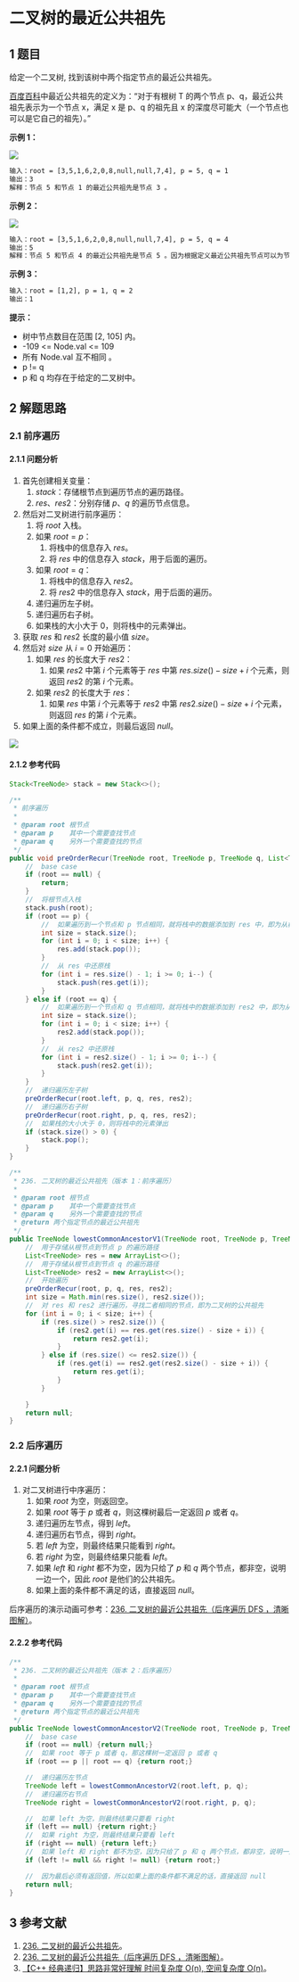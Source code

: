 # 二叉树的最近公共祖先

## 1 题目

给定一个二叉树, 找到该树中两个指定节点的最近公共祖先。

[百度百科](https://baike.baidu.com/item/%E6%9C%80%E8%BF%91%E5%85%AC%E5%85%B1%E7%A5%96%E5%85%88/8918834?fr=aladdin)中最近公共祖先的定义为：“对于有根树 T 的两个节点 p、q，最近公共祖先表示为一个节点 x，满足 x 是 p、q 的祖先且 x 的深度尽可能大（一个节点也可以是它自己的祖先）。”

**示例 1：**

![](../../../media/202106/2021-06-22_212417.png)

```txt
输入：root = [3,5,1,6,2,0,8,null,null,7,4], p = 5, q = 1
输出：3
解释：节点 5 和节点 1 的最近公共祖先是节点 3 。
```

**示例 2：**

![](../../../media/202106/2021-06-22_212427.png)

```txt
输入：root = [3,5,1,6,2,0,8,null,null,7,4], p = 5, q = 4
输出：5
解释：节点 5 和节点 4 的最近公共祖先是节点 5 。因为根据定义最近公共祖先节点可以为节点本身。
```

**示例 3：**

```txt
输入：root = [1,2], p = 1, q = 2
输出：1
```

**提示：**

* 树中节点数目在范围 [2, 105] 内。
* -109 <= Node.val <= 109
* 所有 Node.val 互不相同 。
* p != q
* p 和 q 均存在于给定的二叉树中。

## 2 解题思路

### 2.1 前序遍历

#### 2.1.1 问题分析

1. 首先创建相关变量：
   1. $stack$：存储根节点到遍历节点的遍历路径。
   2. $res$、$res2$：分别存储 $p$、$q$ 的遍历节点信息。
2. 然后对二叉树进行前序遍历：
   1. 将 $root$ 入栈。
   2. 如果 $root=p$：
      1. 将栈中的信息存入 $res$。
      2. 将 $res$ 中的信息存入 $stack$，用于后面的遍历。
   3. 如果 $root=q$：
      1. 将栈中的信息存入 $res2$。
      2. 将 $res2$ 中的信息存入 $stack$，用于后面的遍历。
   4. 递归遍历左子树。
   5. 递归遍历右子树。
   6. 如果栈的大小大于 0，则将栈中的元素弹出。
3. 获取 $res$ 和 $res2$ 长度的最小值 $size$。
4. 然后对 $size$ 从 $i=0$ 开始遍历：
   1. 如果 $res$ 的长度大于 $res2$：
      1. 如果 $res2$ 中第 $i$ 个元素等于 $res$ 中第 $res.size()-size+i$ 个元素，则返回 $res2$ 的第 $i$ 个元素。
   2. 如果 $res2$ 的长度大于 $res$：
      1. 如果 $res$ 中第 $i$ 个元素等于 $res2$ 中第 $res2.size()-size+i$ 个元素，则返回 $res$ 的第 $i$ 个元素。
5. 如果上面的条件都不成立，则最后返回 $null$。

![](../../../media/202106/236-二叉树的最近公共祖先（解法一：前序遍历）_1624369019.gif)

#### 2.1.2 参考代码

```java
Stack<TreeNode> stack = new Stack<>();

/**
 * 前序遍历
 *
 * @param root 根节点
 * @param p    其中一个需要查找节点
 * @param q    另外一个需要查找的节点
 */
public void preOrderRecur(TreeNode root, TreeNode p, TreeNode q, List<TreeNode> res, List<TreeNode> res2) {
    //  base case
    if (root == null) {
        return;
    }
    //  将根节点入栈
    stack.push(root);
    if (root == p) {
        //  如果遍历到一个节点和 p 节点相同，就将栈中的数据添加到 res 中，即为从根节点到节点 p 的遍历路径
        int size = stack.size();
        for (int i = 0; i < size; i++) {
            res.add(stack.pop());
        }
        //  从 res 中还原栈
        for (int i = res.size() - 1; i >= 0; i--) {
            stack.push(res.get(i));
        }
    } else if (root == q) {
        //  如果遍历到一个节点和 q 节点相同，就将栈中的数据添加到 res2 中，即为从根节点到节点 q 的遍历路径
        int size = stack.size();
        for (int i = 0; i < size; i++) {
            res2.add(stack.pop());
        }
        //  从 res2 中还原栈
        for (int i = res2.size() - 1; i >= 0; i--) {
            stack.push(res2.get(i));
        }
    }
    //  递归遍历左子树
    preOrderRecur(root.left, p, q, res, res2);
    //  递归遍历右子树
    preOrderRecur(root.right, p, q, res, res2);
    //  如果栈的大小大于 0，则将栈中的元素弹出
    if (stack.size() > 0) {
        stack.pop();
    }
}

/**
 * 236. 二叉树的最近公共祖先（版本 1：前序遍历）
 *
 * @param root 根节点
 * @param p    其中一个需要查找节点
 * @param q    另外一个需要查找的节点
 * @return 两个指定节点的最近公共祖先
 */
public TreeNode lowestCommonAncestorV1(TreeNode root, TreeNode p, TreeNode q) {
    //  用于存储从根节点到节点 p 的遍历路径
    List<TreeNode> res = new ArrayList<>();
    //  用于存储从根节点到节点 q 的遍历路径
    List<TreeNode> res2 = new ArrayList<>();
    //  开始遍历
    preOrderRecur(root, p, q, res, res2);
    int size = Math.min(res.size(), res2.size());
    //  对 res 和 res2 进行遍历，寻找二者相同的节点，即为二叉树的公共祖先
    for (int i = 0; i < size; i++) {
        if (res.size() > res2.size()) {
            if (res2.get(i) == res.get(res.size() - size + i)) {
                return res2.get(i);
            }
        } else if (res.size() <= res2.size()) {
            if (res.get(i) == res2.get(res2.size() - size + i)) {
                return res.get(i);
            }
        }

    }
    return null;
}
```

### 2.2 后序遍历

#### 2.2.1 问题分析

1. 对二叉树进行中序遍历：
   1. 如果 $root$ 为空，则返回空。
   2. 如果 $root$ 等于 $p$ 或者 $q$，则这棵树最后一定返回 $p$ 或者 $q$。
   3. 递归遍历左节点，得到 $left$。
   4. 递归遍历右节点，得到 $right$。
   5. 若 $left$ 为空，则最终结果只能看到 $right$。
   6. 若 $right$ 为空，则最终结果只能看 $left$。
   7. 如果 $left$ 和 $right$ 都不为空，因为只给了 $p$ 和 $q$ 两个节点，都非空，说明一边一个，因此 $root$ 是他们的公共祖先。
   8. 如果上面的条件都不满足的话，直接返回 $null$。

后序遍历的演示动画可参考：[236. 二叉树的最近公共祖先（后序遍历 DFS ，清晰图解）](https://leetcode-cn.com/problems/lowest-common-ancestor-of-a-binary-tree/solution/236-er-cha-shu-de-zui-jin-gong-gong-zu-xian-hou-xu)。

#### 2.2.2 参考代码

```java
/**
 * 236. 二叉树的最近公共祖先（版本 2：后序遍历）
 *
 * @param root 根节点
 * @param p    其中一个需要查找节点
 * @param q    另外一个需要查找的节点
 * @return 两个指定节点的最近公共祖先
 */
public TreeNode lowestCommonAncestorV2(TreeNode root, TreeNode p, TreeNode q) {
    //  base case
    if (root == null) {return null;}
    //  如果 root 等于 p 或者 q，那这棵树一定返回 p 或者 q
    if (root == p || root == q) {return root;}

    //  递归遍历左节点
    TreeNode left = lowestCommonAncestorV2(root.left, p, q);
    //  递归遍历右节点
    TreeNode right = lowestCommonAncestorV2(root.right, p, q);

    //  如果 left 为空，则最终结果只要看 right
    if (left == null) {return right;}
    //  如果 right 为空，则最终结果只要看 left
    if (right == null) {return left;}
    //  如果 left 和 right 都不为空，因为只给了 p 和 q 两个节点，都非空，说明一边一个，因此 root 是他们的最近公共祖先
    if (left != null && right != null) {return root;}

    //  因为最后必须有返回值，所以如果上面的条件都不满足的话，直接返回 null
    return null;
}
```

## 3 参考文献

1. [236. 二叉树的最近公共祖先](https://leetcode-cn.com/problems/lowest-common-ancestor-of-a-binary-tree)。
2. [236. 二叉树的最近公共祖先（后序遍历 DFS ，清晰图解）](https://leetcode-cn.com/problems/lowest-common-ancestor-of-a-binary-tree/solution/236-er-cha-shu-de-zui-jin-gong-gong-zu-xian-hou-xu)。
3. [【C++ 经典递归】思路非常好理解 时间复杂度 O(n), 空间复杂度 O(n)](https://leetcode-cn.com/problems/lowest-common-ancestor-of-a-binary-tree/solution/c-jing-dian-di-gui-si-lu-fei-chang-hao-li-jie-shi-)。
